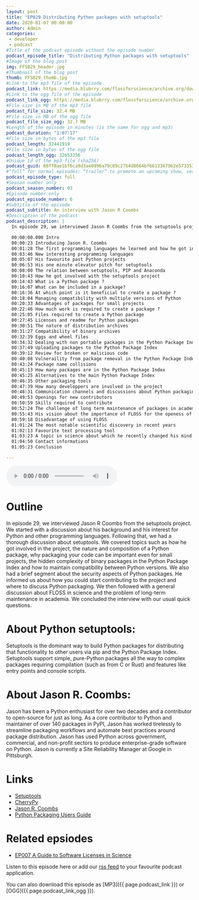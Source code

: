 ```yaml
---
layout: post
title: "EP029 Distributing Python packages with setuptools"
date: 2020-01-07 00:00:00
author: Admin
categories: 
 - developer
 - podcast
#Title of the podcast episode without the episode number
podcast_episode_title: "Distributing Python packages with setuptools"
#Image of the blog post
img: FFS029_header.jpg
#Thumbnail of the blog post
thumb: FFS029_thumb.jpg
#Link to the mp3 file of the episode
podcast_link: https://media.blubrry.com/flossforscience/archive.org/download/ffs-ep-029-setuptools/FFS_EP029_setuptools.mp3
#Link to the ogg file of the episode
podcast_link_ogg: https://media.blubrry.com/flossforscience/archive.org/download/ffs-ep-029-setuptools/FFS_EP029_setuptools.ogg
#File size in MB of the mp3 file
podcast_file_size: 32.4 MB
#File size in MB of the ogg file
podcast_file_size_ogg: 32.7 MB
#Length of the episode in minutes (is the same for ogg and mp3)
podcast_duration: "1:07:17"
#File size in bytes of the mp3 file
podcast_length: 32441919
#File size in bytes of the ogg file
podcast_length_ogg: 32653256
#Unique id of the mp3 file (sha256)
podcast_guid: 66ff8ae1bf6ca9d3ae8996a79c89c27b4d8664bf6613367962e573353d4fb886
#“full” for normal episodes; “trailer” to promote an upcoming show, season, or episode; or “bonus” for extra content related to a show, season, or episode.
podcast_episode_type: full
#Season number only
podcast_season_number: 03
#Episode number only
podcast_episode_number: 6
#Subtitle of the episode 
podcast_subtitle: An interview with Jason R Coombs
#Description of the podcast
podcast_description: |
  In episode 29, we interviewed Jason R Coombs from the setuptools project. We started with a discussion about his background and his interest for Python and other programming languages. Following that, we had a thorough discussion about setuptools. We covered topics such as how he got involved in the project, the nature and composition of a Python package, why packaging your code can be important even for small projects, the hidden complexity of binary packages in the Python Package Index and how to maintain compatibility between Python versions. We also had a brief segment about the security aspects of Python packages. He informed us about how you could start contributing to the project and where to discuss Python packaging. We then followed with a general discussion about FLOSS in science and the problem of long-term maintenance in academia. We concluded the interview with our usual quick questions. 

  00:00:00.000 Intro
  00:00:23 Introducing Jason R. Coombs
  00:01:28 The first programming languages he learned and how he got into Python
  00:03:46 New interesting programming languages
  00:05:07 His favourite past Python projects
  00:06:53 His one minute elevator pitch for setuptools
  00:08:00 The relation between setuptools, PIP and Anaconda
  00:10:43 How he got involved with the setuptools project
  00:14:43 What is a Python package ?
  00:16:07 What can be included in a package?
  00:16:36 At which point is it beneficial to create a package ?
  00:18:04 Managing compatibility with multiple versions of Python
  00:20:33 Advantages of packages for small projects
  00:22:46 How much work is required to create a package ?
  00:25:05 Files required to create a Python package
  00:27:45 Licenses and readme for Python packages
  00:30:51 The nature of distribution archives
  00:31:27 Compatibility of binary archives
  00:32:39 Eggs and wheel files
  00:34:32 Dealing with non portable packages in the Python Package Index across multiple operating systems
  00:37:49 Uploading packages to the Python Package Index
  00:39:12 Review for broken or malicious code
  00:40:08 Vulneraility from package removal in the Python Package Index
  00:43:24 Package name collisions
  00:45:13 How many packages are in the Python Package Index
  00:45:25 Alternatives to the main Python Package Index
  00:46:35 Other packaging tools
  00:47:39 How many developpers are involved in the project
  00:48:31 Communication channels and discussions about Python packaging
  00:49:53 Openings for new contributors
  00:50:59 Skills required to contribute
  00:52:24 The challenge of long term maintenance of packages in academia
  00:55:43 His vision about the importance of FLOSS for the openess of science
  00:59:18 Disadvantage of using FLOSS
  01:01:24 The most notable scientific discovery in recent years
  01:02:13 Favourite text processing tool
  01:03:23 A topic in science about which he recently changed his mind
  01:04:50 Contact informations
  01:05:23 Conclusion

---
```


<audio controls>
  <source src="{{ page.podcast_link_ogg }}" type="audio/ogg">
  <source src="{{ page.podcast_link }}" type="audio/mpeg">
Your browser does not support the audio element.
</audio>

# Outline

In episode 29, we interviewed Jason R Coombs from the setuptools project. We started with a discussion about his background and his interest for Python and other programming languages. Following that, we had a thorough discussion about setuptools. We covered topics such as how he got involved in the project, the nature and composition of a Python package, why packaging your code can be important even for small projects, the hidden complexity of binary packages in the Python Package Index and how to maintain compatibility between Python versions. We also had a brief segment about the security aspects of Python packages. He informed us about how you could start contributing to the project and where to discuss Python packaging. We then followed with a general discussion about FLOSS in science and the problem of long-term maintenance in academia. We concluded the interview with our usual quick questions. 

# About Python setuptools:

Setuptools is the dominant way to build Python packages for distributing that functionality to other users via pip and the Python Package Index. Setuptools support simple, pure-Python packages all the way to complex packages requiring compilation (such as from C or Rust) and features like entry points and console scripts.

# About Jason R. Coombs:

Jason has been a Python enthusiast for over two decades and a contributor to open-source for just as long. As a core contributor to Python and maintainer of over 140 packages in PyPI, Jason has worked tirelessly to streamline packaging workflows and automate best practices around package distribution. Jason has used Python across government, commercial, and non-profit sectors to produce enterprise-grade software on Python. Jason is currently a Site Reliability Manager at Google in Pittsburgh.

# Links

* [Setuptools](https://pypi.org/project/setuptools)
* [CherryPy](https://cherrypy.org)
* [Jason R. Coombs](https://www.jaraco.com/)
* [Python Packaging Users Guide](https://packaging.python.org/)

# Related epsiodes

* [EP007 A Guide to Software Licenses in Science](https://flossforscience.com/podcast/season-1-episode-7)

Listen to this episode here or add our [rss feed](https://flossforscience.com/feed.xml) to your favourite podcast application. 

You can also download this episode as [MP3]({{ page.podcast_link }}) or [OGG]({{ page.podcast_link_ogg }}). 
